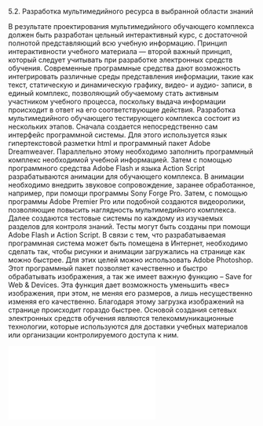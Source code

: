 5.2. Разработка мультимедийного ресурса в выбранной области знаний


В результате проектирования мультимедийного обучающего комплекса должен быть разработан цельный интерактивный курс, с достаточной полнотой представляющий всю учебную информацию. Принцип интерактивности учебного материала — второй важный принцип, который следует учитывать при разработке электронных средств обучения. Современные программные средства дают возможность интегрировать различные среды представления информации, такие как текст, статическую и динамическую графику, видео- и аудио- записи, в единый комплекс, позволяющий обучаемому стать активным участником учебного процесса, поскольку выдача информации происходит в ответ на его соответствующие действия.
Разработка мультимедийного обучающего тестирующего комплекса состоит из нескольких этапов. Сначала создается непосредственно сам интерфейс программной системы. Для этого используется язык гипертекстовой разметки html и программный пакет Adobe Dreamweaver. Параллельно этому необходимо заполнить программный комплекс необходимой учебной информацией. Затем с помощью программного средства Adobe Flash и языка Action Script разрабатываются анимации для обучающего комплекса. В анимации необходимо внедрить звуковое сопровождение, заранее обработанное, например, при помощи программы Sony Forge Pro. 
Затем, с помощью программы Adobe Premier Pro или подобной создаются видеоролики, позволяющие повысить наглядность мультимедийного комплекса. 
Далее создаются тестовые системы по каждому из изучаемых разделов для контроля знаний. Тесты могут быть созданы при помощи Adobe Flash и Action Script. 
В связи с тем, что разрабатываемая программная система может быть помещена в Интернет, необходимо сделать так, чтобы рисунки и анимации загружались на странице как можно быстрее.
Для этих целей можно использовать Adobe Photoshop. Этот программный пакет позволяет качественно и быстро обрабатывать изображения, а так же имеет важную функцию – Save for Web & Devices. 
Эта функция дает возможность уменьшить «вес» изображения, при этом, не меняя его размеров, а лишь несущественно изменяя его качественно. Благодаря этому загрузка изображений на странице происходит гораздо быстрее. 
Основой создания сетевых электронных средств обучения являются телекоммуникационные технологии, которые используются для доставки учебных материалов или организации контролируемого доступа к ним.

![alt text](5.2a.md)
